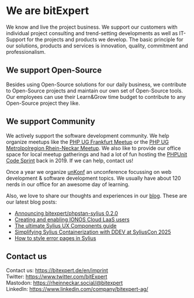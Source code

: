 # We are bitExpert

We know and live the project business. We support our customers with individual project consulting and trend-setting developments as well as IT-Support for the projects and products we develop. The basic principle for our solutions, products and services is innovation, quality, commitment and professionalism.

## We support Open-Source

Besides using Open-Source solutions for our daily business, we contribute to Open-Source projects and maintain our own set of Open-Source tools. Our employees can use their Learn&Grow time budget to contribute to any Open-Source project they like.

## We support Community

We actively support the software development community. We help organize meetups like the [PHP UG Frankfurt Meetup](https://www.phpugffm.de) or the [PHP UG Metrolpolregion Rhein-Neckar Meetup](http://www.phpugmrn.de). We also like to provide our office space for local meetup gatherings and had a lot of fun hosting the [PHPUnit Code Sprint](https://phpunit.de/code-sprints/september-2019.html) back in 2019. If we can help, contact us!

Once a year we organize [unKonf](https://www.unKonf.de) an unconference focussing on web development & software development topics. We usually have about 120 nerds in our office for an awesome day of learning.

Also, we love to share our thoughts and experiences in our [blog](https://blog.bitExpert.de). These are our latest blog posts:
<!--- blog_start --->
 - [Announcing bitexpert/phpstan-sylius 0.2.0](https://blog.bitexpert.de/blog/phpstan_sylius_0_2_0)
 - [Creating and enabling IONOS Cloud LaaS users](https://blog.bitexpert.de/blog/ionos_cloud_laas_enable_user)
 - [The ultimate Sylius UX Components guide](https://blog.bitexpert.de/blog/sylius_ux_components_guide)
 - [Simplifying Sylius Containerization with DDEV at SyliusCon 2025](https://blog.bitexpert.de/blog/syliuscon_2025_ddev)
 - [How to style error pages in Sylius](https://blog.bitexpert.de/blog/sylius_style_error_pages)
<!--- blog_end --->

## Contact us

Contact us: https://bitexpert.de/en/imprint   
Twitter: https://www.twitter.com/bitExpert    
Mastodon: https://rheinneckar.social/@bitexpert    
LinkedIn: https://www.linkedin.com/company/bitexpert-ag/    
